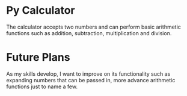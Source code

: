# Py Calculator

The calculator accepts two numbers and can perform basic arithmetic functions such as addition, subtraction, multiplication and division. 

# Future Plans

As my skills develop, I want to improve on its functionality such as expanding numbers that can be passed in, more advance arithmetic functions just to name a few. 
